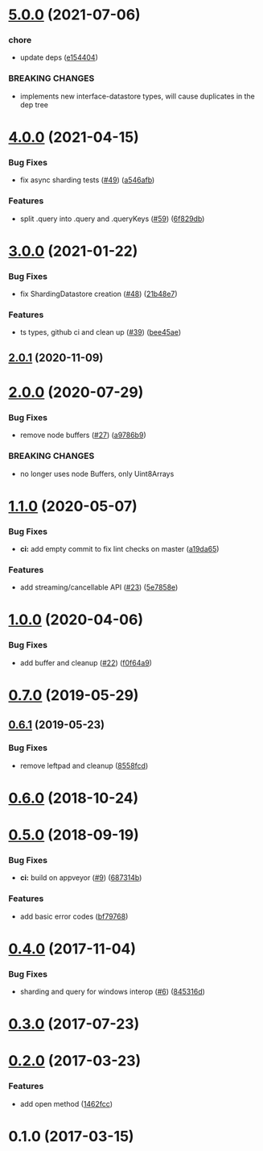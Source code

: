 # [5.0.0](https://github.com/ipfs/js-datastore-core/compare/v4.0.0...v5.0.0) (2021-07-06)


### chore

* update deps ([e154404](https://github.com/ipfs/js-datastore-core/commit/e154404317838f147fbb9ab11417a8d671aba9a4))


### BREAKING CHANGES

* implements new interface-datastore types, will cause duplicates in the dep tree



# [4.0.0](https://github.com/ipfs/js-datastore-core/compare/v3.0.0...v4.0.0) (2021-04-15)


### Bug Fixes

* fix async sharding tests ([#49](https://github.com/ipfs/js-datastore-core/issues/49)) ([a546afb](https://github.com/ipfs/js-datastore-core/commit/a546afb0cef751025aac73c5f3bcfa3bedd1dff4))


### Features

* split .query into .query and .queryKeys ([#59](https://github.com/ipfs/js-datastore-core/issues/59)) ([6f829db](https://github.com/ipfs/js-datastore-core/commit/6f829db2e8d1aed3b9c36a7bb95625a15c077e02))



# [3.0.0](https://github.com/ipfs/js-datastore-core/compare/v2.0.1...v3.0.0) (2021-01-22)


### Bug Fixes

* fix ShardingDatastore creation ([#48](https://github.com/ipfs/js-datastore-core/issues/48)) ([21b48e7](https://github.com/ipfs/js-datastore-core/commit/21b48e7ccc965a1422f8a0f7eadbd83715b5cac6))


### Features

* ts types, github ci and clean up ([#39](https://github.com/ipfs/js-datastore-core/issues/39)) ([bee45ae](https://github.com/ipfs/js-datastore-core/commit/bee45ae0b778171d0919e135ea8affcf2d6de635))



## [2.0.1](https://github.com/ipfs/js-datastore-core/compare/v2.0.0...v2.0.1) (2020-11-09)



<a name="2.0.0"></a>
# [2.0.0](https://github.com/ipfs/js-datastore-core/compare/v1.1.0...v2.0.0) (2020-07-29)


### Bug Fixes

* remove node buffers ([#27](https://github.com/ipfs/js-datastore-core/issues/27)) ([a9786b9](https://github.com/ipfs/js-datastore-core/commit/a9786b9))


### BREAKING CHANGES

* no longer uses node Buffers, only Uint8Arrays



<a name="1.1.0"></a>
# [1.1.0](https://github.com/ipfs/js-datastore-core/compare/v1.0.0...v1.1.0) (2020-05-07)


### Bug Fixes

* **ci:** add empty commit to fix lint checks on master ([a19da65](https://github.com/ipfs/js-datastore-core/commit/a19da65))


### Features

* add streaming/cancellable API ([#23](https://github.com/ipfs/js-datastore-core/issues/23)) ([5e7858e](https://github.com/ipfs/js-datastore-core/commit/5e7858e))



<a name="1.0.0"></a>
# [1.0.0](https://github.com/ipfs/js-datastore-core/compare/v0.7.0...v1.0.0) (2020-04-06)


### Bug Fixes

* add buffer and cleanup ([#22](https://github.com/ipfs/js-datastore-core/issues/22)) ([f0f64a9](https://github.com/ipfs/js-datastore-core/commit/f0f64a9))



<a name="0.7.0"></a>
# [0.7.0](https://github.com/ipfs/js-datastore-core/compare/v0.6.1...v0.7.0) (2019-05-29)



<a name="0.6.1"></a>
## [0.6.1](https://github.com/ipfs/js-datastore-core/compare/v0.6.0...v0.6.1) (2019-05-23)


### Bug Fixes

* remove leftpad and cleanup ([8558fcd](https://github.com/ipfs/js-datastore-core/commit/8558fcd))



<a name="0.6.0"></a>
# [0.6.0](https://github.com/ipfs/js-datastore-core/compare/v0.5.0...v0.6.0) (2018-10-24)



<a name="0.5.0"></a>
# [0.5.0](https://github.com/ipfs/js-datastore-core/compare/v0.4.0...v0.5.0) (2018-09-19)


### Bug Fixes

* **ci:** build on appveyor ([#9](https://github.com/ipfs/js-datastore-core/issues/9)) ([687314b](https://github.com/ipfs/js-datastore-core/commit/687314b))


### Features

* add basic error codes ([bf79768](https://github.com/ipfs/js-datastore-core/commit/bf79768))



<a name="0.4.0"></a>
# [0.4.0](https://github.com/ipfs/js-datastore-core/compare/v0.3.0...v0.4.0) (2017-11-04)


### Bug Fixes

* sharding and query for windows interop ([#6](https://github.com/ipfs/js-datastore-core/issues/6)) ([845316d](https://github.com/ipfs/js-datastore-core/commit/845316d))



<a name="0.3.0"></a>
# [0.3.0](https://github.com/ipfs/js-datastore-core/compare/v0.2.0...v0.3.0) (2017-07-23)



<a name="0.2.0"></a>
# [0.2.0](https://github.com/ipfs/js-datastore-core/compare/v0.1.0...v0.2.0) (2017-03-23)


### Features

* add open method ([1462fcc](https://github.com/ipfs/js-datastore-core/commit/1462fcc))



<a name="0.1.0"></a>
# 0.1.0 (2017-03-15)



